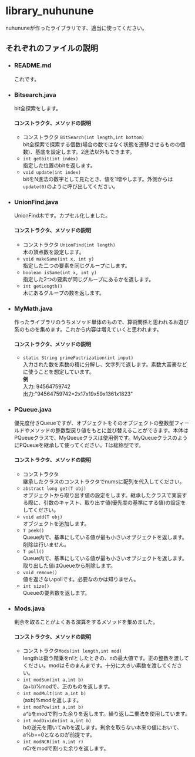 # library_nuhunune
nuhununeが作ったライブラリです、適当に使ってください。

## __それぞれのファイルの説明__
- ### __README.md__
	 これです。
	   
- ### __Bitsearch.java__
	bit全探索をします。
	#### コンストラクタ、メソッドの説明
	- コンストラクタ `BitSearch(int length,int bottom)`   
	  bit全探索で探索する個数(場合の数ではなく状態を遷移させるものの個数)、基底を設定します。2進法以外もできます。
	- `int getbit(int index)`  
	  指定した位置のbitを返します。
	- `void update(int index)`  
	  bitをN進法の数字として見たとき、値を1増やします。外側からは`update(0)`のように呼び出してください。		
  
- ### __UnionFind.java__
	UnionFind木です。カプセル化しました。
	#### コンストラクタ、メソッドの説明
	- コンストラクタ `UnionFind(int length)`  
	  木の頂点数を設定します。
	- `void makeSame(int x, int y)`  
	  指定した二つの要素を同じグループにします。
	- `boolean isSame(int x, int y)`  
	  指定した2つの要素が同じグループにあるかを返します。
	- `int getLength()`  
	  木にあるグループの数を返します。
	  
	    
- ### __MyMath.java__
	 作ったライブラリのうちメソッド単体のもので、算術関係と思われるお遊び系のものを集めます。これから内容は増えていくと思われます。
	 #### コンストラクタ、メソッドの説明
	 - `static String primeFactrization(int input)`  
	   入力された数を素数の積に分解し、文字列で返します。素数大富豪などに使うことを想定しています。  
	   __例__  
	   入力: 94564759742  
	   出力:"94564759742=2x17x19x59x1361x1823"
  
- ### __PQueue.java__
	 優先度付きQueueですが、オブジェクトをそのオブジェクトの整数型フィールドやメソッドの整数型戻り値をもとに並び替えることができます。本体はPQueueクラスで、MyQueueクラスは使用例です。MyQueueクラスのようにPQueueを継承して使ってください。Tは総称型です。
	 #### コンストラクタ、メソッドの説明
	 - コンストラクタ  
	   継承したクラスのコンストラクタでnumsに配列を代入してください。
	 - `abstract long get(T obj)`  
	   オブジェクトから取り出す値の設定をします。継承したクラスで実装する際に、引数のキャスト、取り出す値(優先度の基準にする値)の設定をしてください。
	 - `void add(T obj)`  
	   オブジェクトを追加します。
	 - `T peek()`  
	   Queue内で、基準にしている値が最も小さいオブジェクトを返します。削除は行いません。
	 - `T poll()`  
	   Queue内で、基準にしている値が最も小さいオブジェクトを返します。取り出した値はQueueから削除します。
	 - `void remove()`  
	   値を返さないpollです。必要なのかは知りません。
	 - `int size()`  
	   Queueの要素数を返します。
	   
- ### __Mods.java__
	 剰余を取ることがよくある演算をするメソッドを集めました。
	 #### コンストラクタ、メソッドの説明
	 - コンストラクタ`Mods(int length,int mod)`  
	   lengthは扱う階乗をn!としたときの、nの最大値です。正の整数を渡してください。modはそのまんまです。十分に大きい素数を渡してください。
	 - `int modSum(int a,int b)`  
	   (a+b)%modで、正のものを返します。
	 - `int modMult(int a,int b)`  
	   (axb)%modを返します。
	 - `int modPow(int a,int b)`  
	   a^bをmodで割った余りを返します。繰り返し二乗法を使用しています。
	 - `int modDivide(int a,int b)`  
	   bの逆元を用いてa/bを返します。剰余を取らない本来の値において、a%b==0となるのが前提です。
	 - `int modNCR(int n,int r)`  
	   nCrをmodで割った余りを返します。
